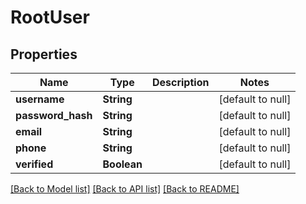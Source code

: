# RootUser
## Properties

Name | Type | Description | Notes
------------ | ------------- | ------------- | -------------
**username** | **String** |  | [default to null]
**password\_hash** | **String** |  | [default to null]
**email** | **String** |  | [default to null]
**phone** | **String** |  | [default to null]
**verified** | **Boolean** |  | [default to null]

[[Back to Model list]](../README.md#documentation-for-models) [[Back to API list]](../README.md#documentation-for-api-endpoints) [[Back to README]](../README.md)


